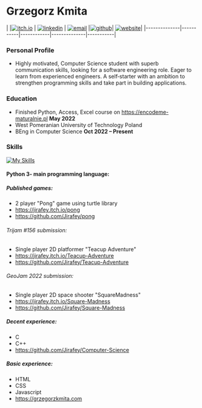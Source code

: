  #  **Grzegorz Kmita** 
|         |[![itch.io](https://raw.githubusercontent.com/Jirafey/grzegorzkmita.com/main/images/itch.png)](https://jirafey.itch.io/)     | [![linkedin](https://raw.githubusercontent.com/Jirafey/grzegorzkmita.com/main/images/linkedin.png)](https://www.linkedin.com/in/grzegorzkmita) | [![email](https://raw.githubusercontent.com/Jirafey/grzegorzkmita.com/main/images/email.png)](mailto:grzegorzkmita@tuta.io)         |[![github](https://raw.githubusercontent.com/Jirafey/grzegorzkmita.com/main/images/github.png)](https://github.com/Jirafey)|  [![website](https://raw.githubusercontent.com/Jirafey/grzegorzkmita.com/main/icon/favicon-32x32.png)](https://grzegorzkmita.com)|
|--------------|-----------|------------|--------------|-----------|


### Personal Profile
* Highly motivated, Computer Science student with superb communication skills, looking for a software engineering role. Eager to learn from experienced engineers. A self‑starter with an ambition to strengthen programming skills and take part in building applications.

### Education
* Finished Python, Access, Excel course on https://encodeme-maturalnie.pl **May 2022**
* West Pomeranian University of Technology Poland
* BEng in Computer Science **Oct 2022 – Present**

### Skills
[![My Skills](https://skillicons.dev/icons?i=git,vercel,stackoverflow,vscode,visualstudio,unity,python,c,cpp,html,css,javascript,discord,matlab)](https://github.com/Jirafey)

#### Python 3- main programming language: 

##### **Published  games:**
* 2 player "Pong" game using turtle library 
* https://jirafey.itch.io/pong 
* https://github.com/Jirafey/pong
######  Trijam #156 submission:
* Single player 2D platformer "Teacup Adventure"
* https://jirafey.itch.io/Teacup-Adventure
* https://github.com/Jirafey/Teacup-Adventure
###### GeoJam 2022 submission:
* Single player 2D space shooter "SquareMadness"  
* https://jirafey.itch.io/Square-Madness 
* https://github.com/Jirafey/Square-Madness
##### Decent experience: 
* C 
* C++
* https://github.com/Jirafey/Computer-Science
##### Basic experience:
* HTML 
* CSS 
* Javascript 
* https://grzegorzkmita.com
